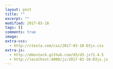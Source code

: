```yaml
---
layout: post
title: ""
excerpt: ""
modified: 2017-03-18
tags: []
comments: true
image:
extra-css:
  - http://ctesta.com/css/2017-03-18-D3js.css
extra-js:
  - http://mbostock.github.com/d3/d3.js?2.4.5
  - http://localhost:4000/js/2017-03-18-D3js.js
---
```


<!-- I learned how to set up the extra-css and extra-js from
this stackoverflow post:

http://bl.ocks.org/Guerino1/2879486
https://stackoverflow.com/questions/14113559/how-to-tune-layout-for-a-particular-page-post-in-jekyll
http://www.dionysia.org/html/entities/symbols.html
https://en.wikipedia.org/wiki/Blackboard_bold

-->
<div class="div_RootBody" id="cluster_chart">
<div class="chart"></div>

<script type="text/javascript">
</script>
